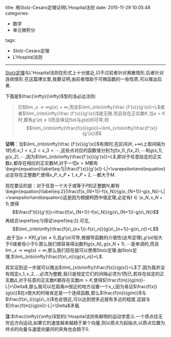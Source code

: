 title: 用Stolz-Cesàro定理证明L'Hospital法则
date: 2015-11-29 10:05:48
categories:
- 数学
- 单元微积分

tags:
- Stolz-Cesàro定理
- L'Hospital法则

---
[Stolz定理](/2015/11/24/Stolz-Cesaro定理)与L'Hospital法则在形式上十分接近,只不过前者针对离散情形,后者针对连续情形.在这篇博文里,我要证明,由前者借助于可微函数的一些性质,可以推出后者.

 

下面是$\frac{\infty}{\infty}$型的洛必达法则:


>已知$\displaystyle\lim\_{x\to\infty}g(x)=\infty$,而且$\lim\_{n\to\infty}\frac {f'(x)}{g'(x)}=L$或者$\lim\_{n\to\infty}\frac {f'(x)}{g'(x)}$是无限.而且存在正实数$K$,当$a>K$时,都有$g'(a)\neq 0$而且保证$f(a)$与$g(a)$的可导,则$$\lim\_{x\to\infty}\frac{f(x)}{g(x)}=\lim\_{x\to\infty}\frac{f'(x)}{g'(x)}$$


**证明**：当$\lim\_{n\to\infty}\frac {f'(x)}{g'(x)}$有限时,在区间$(K,+\infty)$上取间隔为1的点:$x\_1< x\_2< x\_3< \cdots$,这些点对应的函数值分别为$f(x\_1),f(x\_2),\cdots$和$g(x\_1),g(x\_2),\cdots$,因为$\lim\_{n\to\infty}\frac{f'(x)}{g'(x)}=L$,即对于任意给定的正实数$\varepsilon$,都存在相应的正实数$M$,对于一切$x>M$都有\begin{equation}\label{eq:1}|\frac{f'(x)}{g'(x)}-L|<\varepsilon\end{equation}必定存在正整数$P$,使得$x\_P,x\_{P+1},x\_{P+2},\cdots$都大于$M$.


现在要证的是：对于任意一个大于或等于$P$的正整数$N$,都有\begin{equation}\label{eq:2}|\frac{f(x\_{N+1})-f(x\_N)}{g(x\_{N+1})-g(x\_N)}-L|<\varepsilon\end{equation}这是因为根据柯西中值定理,必定有$t\in(x\_N,x\_{N+1})$,使得$$\frac{f'(t)}{g'(t)}=\frac{f(x\_{N+1})-f(x\_N)}{g(x\_{N+1})-g(x\_N)}$$再结合\eqref{eq:1}得证\eqref{eq:2}.可见,$$\lim\_{n\to\infty}\frac{f(x\_{n+1})-f(x\_n)}{g(x\_{n+1})-g(x\_n)}=L$$.由于当$a>K$时,$g'(a)\neq 0$,且$g'(a)$可导,根据导函数的介值性(达布定理),$g'(a)$恒大于0或者恒小于0.那么我们很容易得出数列$g(x\_N),g(x\_{N+1}),\cdots$是单调的,而且$\lim\_{x\to\infty}g(x)=\infty$,那么我们现在就可以使用Stolz定理.由Stolz定理,$\lim\_{n\to\infty}\frac{f(x\_n)}{g(x\_n)}=L$.

 

其实证到这一步就可以推出$\lim\_{x\to\infty}\frac{f(x)}{g(x)}=L$了.因为我并没有规定$x\_1,x\_2,...$必须为整数,我只是规定它们的间隔必须为1而已,若存在给定的正实数$\Delta$,对于任意的正实数$K$都存在实数$m>K$,使得$|\frac{f(m)}{g(m)}-L|>\Delta$,那么我可以在距离$m$很近的地方设置一个$x\_i$,因为易证$\frac{f(x)}{g(x)}$在$x$很大的时候肯定是一个连续函数,那么$\frac{f(m)}{g(m)}$与$\frac{f(x\_i)}{g(x\_i)}$也会很近,可以达到想多近就有多近的程度.这就与$|\frac{f(m)}{g(m)}-L|>\Delta$矛盾.


**注**:$\frac{\infty}{\infty}$型的L'Hospital法则有鲜明的运动学意义.一个质点往无穷远方向运动,如果它的速度越来越趋于某个向量,则以原点为起始点,以质点位置为终点的向量与速度向量间的夹角也会趋于$0$.
